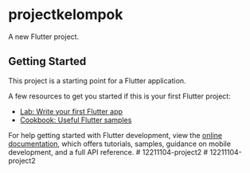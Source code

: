 # projectkelompok

A new Flutter project.

## Getting Started

This project is a starting point for a Flutter application.

A few resources to get you started if this is your first Flutter project:

- [Lab: Write your first Flutter app](https://docs.flutter.dev/get-started/codelab)
- [Cookbook: Useful Flutter samples](https://docs.flutter.dev/cookbook)

For help getting started with Flutter development, view the
[online documentation](https://docs.flutter.dev/), which offers tutorials,
samples, guidance on mobile development, and a full API reference.
#   1 2 2 1 1 1 0 4 - p r o j e c t 2  
 #   1 2 2 1 1 1 0 4 - p r o j e c t 2  
 